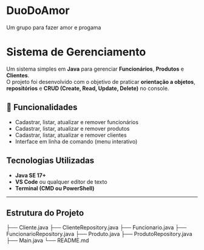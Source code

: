 # DuoDoAmor
Um grupo para fazer amor e progama
# Sistema de Gerenciamento

Um sistema simples em **Java** para gerenciar **Funcionários**, **Produtos** e **Clientes**.  
O projeto foi desenvolvido com o objetivo de praticar **orientação a objetos**, **repositórios** e **CRUD (Create, Read, Update, Delete)** no console.


## 🧠 Funcionalidades

- Cadastrar, listar, atualizar e remover funcionários
- Cadastrar, listar, atualizar e remover produtos
- Cadastrar, listar, atualizar e remover clientes
- Interface em linha de comando (menu interativo)


##  Tecnologias Utilizadas

- **Java SE 17+**
- **VS Code** ou qualquer editor de texto
- **Terminal (CMD ou PowerShell)**

---

##  Estrutura do Projeto
├── Cliente.java
├── ClienteRepository.java
├── Funcionario.java
├── FuncionarioRepository.java
├── Produto.java
├── ProdutoRepository.java
├── Main.java
└── README.md

